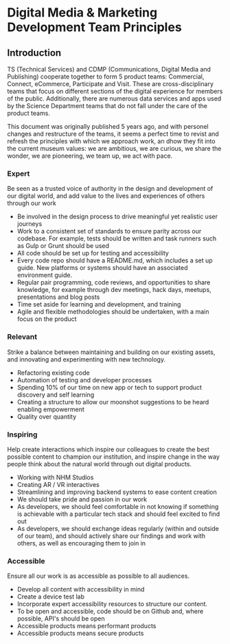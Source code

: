 # Digital Media & Marketing Development Team Principles

## Introduction

TS (Technical Services) and CDMP (Communications, Digital Media and Publishing) cooperate together to form 5 product teams: Commercial, Connect, eCommerce, Participate and Visit. These are cross-disciplinary teams that focus on different sections of the digital experience for members of the public.  Additionally, there are numerous data services and apps used by the Science Department teams that do not fall under the care of the product teams.

This document was originally published 5 years ago, and with personel changes and restructure of the teams, it seems a perfect time to revist and refresh the principles with which we approach work, an dhow they fit into the current museum values: we are ambitious, we are curious, we share the wonder, we are pioneering, we team up, we act with pace.

### Expert
Be seen as a trusted voice of authority in the design and development of our digital world, and add value to the lives and  experiences of others through our work
-	Be involved in the design process to drive meaningful yet realistic user journeys
-	Work to a consistent set of standards to ensure parity across our codebase.  For example, tests should be written and task runners such as Gulp or Grunt should be used
- All code should be set up for testing and accessibility
- Every code repo should have a README.md, which includes a set up guide. New platforms or systems should have an associated environment guide.
-	Regular pair programming, code reviews, and opportunities to share knowledge, for example through dev meetings, hack days, meetups, presentations and blog posts
-	Time set aside for learning and development, and training
- Agile and flexible methodologies should be undertaken, with a main focus on the product

### Relevant
Strike a balance between maintaining and building on our existing assets, and innovating and experimenting with new technology.
-	Refactoring existing code
-	Automation of testing and developer processes
-	Spending 10% of our time on new app or tech to support product discovery and self learning
-	Creating a structure to allow our moonshot suggestions to be heard enabling empowerment
- Quality over quantity

### Inspiring
Help create interactions which inspire our colleagues to create the best possible content to champion our institution, and inspire change in the way people think about the natural world through out digital products.
-	Working with NHM Studios
-	Creating AR / VR interactives
-	Streamlining and improving backend systems to ease content creation
- We should take pride and passion in our work
- As developers, we should feel comfortable in not knowing if something is achievable with a particular tech stack and should feel excited to find out
- As developers, we should exchange ideas regularly (within and outside of our team), and should actively share our findings and work with others, as well as encouraging them to join in

### Accessible
Ensure all our work is as accessible as possible to all audiences.
-	Develop all content with accessibility in mind
-	Create a device test lab
-	Incorporate expert accessibility resources to structure our content.
- To be open and accessible, code should be on Github and, where possible, API's should be open
- Accessible products means performant products
- Accessible products means secure products
